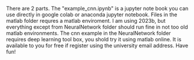 There are 2 parts. 
The "example_cnn.ipynb" is a jupyter note book you can use directly in google colab or anaconda jupyter notebook. 
Files in the matlab folder requres a matlab enviroment. I am using 2023b, but everything except from NeuralNetwork folder should run fine in not too old matlab environments. The cnn example in the NeuralNetwork folder requires deep learning tool box, you shold try it using matlab online. It is available to you for free if register using the university email address. 
Have fun!
